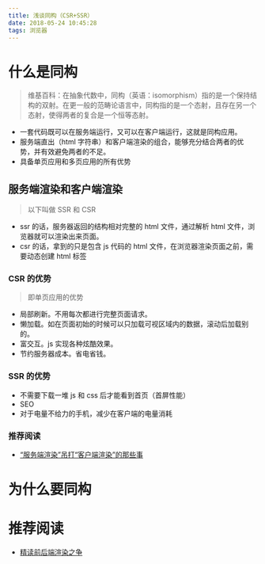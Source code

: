 ```yaml
---
title: 浅谈同构（CSR+SSR）
date: 2018-05-24 10:45:28
tags: 浏览器
---
```


# 什么是同构

> 维基百科：在抽象代数中，同构（英语：isomorphism）指的是一个保持结构的双射。在更一般的范畴论语言中，同构指的是一个态射，且存在另一个态射，使得两者的复合是一个恒等态射。

* 一套代码既可以在服务端运行，又可以在客户端运行，这就是同构应用。
* 服务端直出（html 字符串）和客户端渲染的组合，能够充分结合两者的优势，并有效避免两者的不足。
* 具备单页应用和多页应用的所有优势

## 服务端渲染和客户端渲染

> 以下叫做 SSR 和 CSR

* ssr 的话，服务器返回的结构相对完整的 html 文件，通过解析 html 文件，浏览器就可以渲染出来页面。
* csr 的话，拿到的只是包含 js 代码的 html 文件，在浏览器渲染页面之前，需要动态创建 html 标签

### CSR 的优势

> 即单页应用的优势

* 局部刷新。不用每次都进行完整页面请求。
* 懒加载。如在页面初始的时候可以只加载可视区域内的数据，滚动后加载别的。
* 富交互。js 实现各种炫酷效果。
* 节约服务器成本。省电省钱。

### SSR 的优势

* 不需要下载一堆 js 和 css 后才能看到首页（首屏性能）
* SEO
* 对于电量不给力的手机，减少在客户端的电量消耗

### 推荐阅读

* [“服务端渲染”吊打“客户端渲染”的那些事](https://w3ctech.com/topic/2005)

# 为什么要同构

# 推荐阅读

* [精读前后端渲染之争](https://github.com/camsong/blog/issues/8)
